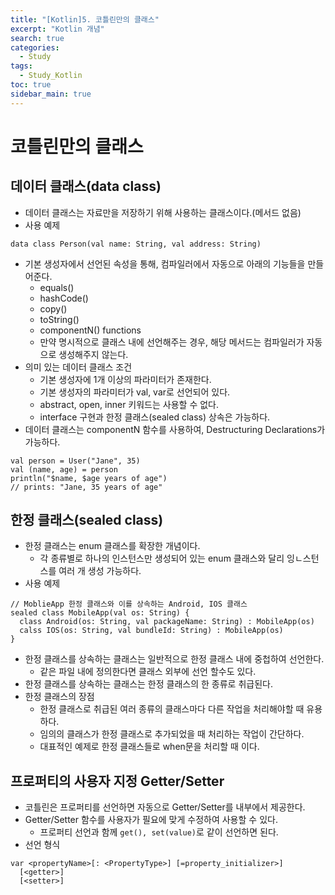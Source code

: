 ```yaml
---
title: "[Kotlin]5. 코틀린만의 클래스"
excerpt: "Kotlin 개념"
search: true
categories:
  - Study
tags:
  - Study_Kotlin
toc: true
sidebar_main: true
---
```


# 코틀린만의 클래스

## 데이터 클래스(data class)
- 데이터 클래스는 자료만을 저장하기 위해 사용하는 클래스이다.(메서드 없음)
- 사용 예제

```
data class Person(val name: String, val address: String)
```

- 기본 생성자에서 선언된 속성을 통해, 컴파일러에서 자동으로 아래의 기능들을 만들어준다.
  - equals()
  - hashCode()
  - copy()
  - toString()
  - componentN() functions
  - 만약 명시적으로 클래스 내에 선언해주는 경우, 해당 메서드는 컴파일러가 자동으로 생성해주지 않는다.
- 의미 있는 데이터 클래스 조건
  - 기본 생성자에 1개 이상의 파라미터가 존재한다.
  - 기본 생성자의 파라미터가 val, var로 선언되어 있다.
  - abstract, open, inner 키워드는 사용할 수 없다.
  - interface 구현과 한정 클래스(sealed class) 상속은 가능하다.
- 데이터 클래스는 componentN 함수를 사용하여, Destructuring Declarations가 가능하다.

```
val person = User("Jane", 35)
val (name, age) = person
println("$name, $age years of age")
// prints: "Jane, 35 years of age"
```

## 한정 클래스(sealed class)
- 한정 클래스는 enum 클래스를 확장한 개념이다.
  - 각 종류별로 하나의 인스턴스만 생성되어 있는 enum 클래스와 달리 잉ㄴ스턴스를 여러 개 생성 가능하다.
- 사용 예제

```
// MoblieApp 한정 클래스와 이를 상속하는 Android, IOS 클래스
sealed class MobileApp(val os: String) {
  class Android(os: String, val packageName: String) : MobileApp(os)
  calss IOS(os: String, val bundleId: String) : MobileApp(os)
}
```

- 한정 클래스를 상속하는 클래스는 일반적으로 한정 클래스 내에 중첩하여 선언한다.
  - 같은 파일 내에 정의한다면 클래스 외부에 선언 할수도 있다.
- 한정 클래스를 상속하는 클래스는 한정 클래스의 한 종류로 취급된다.
- 한정 클래스의 장점
  - 한정 클래스로 취급된 여러 종류의 클래스마다 다른 작업을 처리해야할 때 유용하다.
  - 임의의 클래스가 한정 클래스로 추가되었을 때 처리하는 작업이 간단하다.
  - 대표적인 예제로 한정 클래스들로 when문을 처리할 때 이다.

## 프로퍼티의 사용자 지정 Getter/Setter
- 코틀린은 프로퍼티를 선언하면 자동으로 Getter/Setter를 내부에서 제공한다.
- Getter/Setter 함수를 사용자가 필요에 맞게 수정하여 사용할 수 있다.
  - 프로퍼티 선언과 함께 ```get(), set(value)```로 같이 선언하면 된다.
- 선언 형식

```
var <propertyName>[: <PropertyType>] [=property_initializer>]
  [<getter>]
  [<setter>]
```
